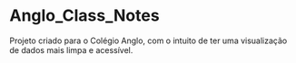 # Anglo_Class_Notes
Projeto criado para o Colégio Anglo, com o intuito de ter uma visualização de dados mais limpa e acessível.

